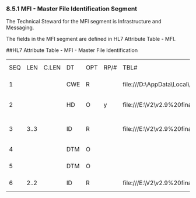 ### 8.5.1 MFI - Master File Identification Segment

The Technical Steward for the MFI segment is Infrastructure and Messaging.

The fields in the MFI segment are defined in HL7 Attribute Table - MFI.

##HL7 Attribute Table - MFI - Master File Identification

|     |     |     |     |     |     |     |     |     |
| --- | --- | --- | --- | --- | --- | --- | --- | --- |
| SEQ | LEN | C.LEN | DT | OPT | RP/# | TBL# | ITEM# | ELEMENT NAME |
| 1 |  |  | CWE | R |  | file:///D:\AppData\Local\Microsoft\AppData\Local\Microsoft\Windows\INetCache\Content.Outlook\0BI8VTYA\V282_CH02C_CodeTables.doc#0175[0175] | 00658 | Master File Identifier |
| 2 |  |  | HD | O | y | file:///E:\V2\v2.9%20final%20Nov%20from%20Frank\V29_CH02C_Tables.docx#HL70361[0361] | 00659 | Master File Application Identifier |
| 3 | 3..3 |  | ID | R |  | file:///E:\V2\v2.9%20final%20Nov%20from%20Frank\V29_CH02C_Tables.docx#HL70178[0178] | 00660 | File-Level Event Code |
| 4 |  |  | DTM | O |  |  | 00661 | Entered Date/Time |
| 5 |  |  | DTM | O |  |  | 00662 | Effective Date/Time |
| 6 | 2..2 |  | ID | R |  | file:///E:\V2\v2.9%20final%20Nov%20from%20Frank\V29_CH02C_Tables.docx#HL70179[0179] | 00663 | Response Level Code |
